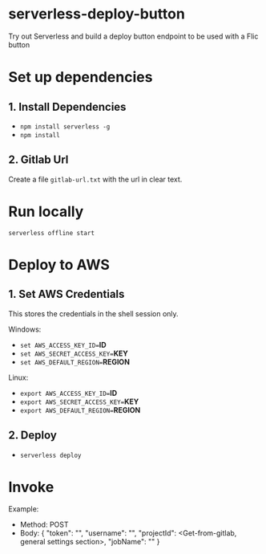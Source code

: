 # serverless-deploy-button
Try out Serverless and build a deploy button endpoint to be used with a Flic button

# Set up dependencies

## 1. Install Dependencies

- `npm install serverless -g`
- `npm install`

## 2. Gitlab Url

Create a file `gitlab-url.txt` with the url in clear text.

# Run locally

`serverless offline start`

# Deploy to AWS

## 1. Set AWS Credentials

This stores the credentials in the shell session only.

Windows:

- `set AWS_ACCESS_KEY_ID=`**ID**
- `set AWS_SECRET_ACCESS_KEY=`**KEY**
- `set AWS_DEFAULT_REGION=`**REGION**

Linux:

- `export AWS_ACCESS_KEY_ID=`**ID**
- `export AWS_SECRET_ACCESS_KEY=`**KEY**
- `export AWS_DEFAULT_REGION=`**REGION**

## 2. Deploy

- `serverless deploy`

# Invoke

Example:

- Method: POST
- Body:
    {
        "token": "<Get-from-gitlab>",
        "username": "<Get-from-gitlab>",
        "projectId": <Get-from-gitlab, general settings section>,
        "jobName": "<Get-from-gitlab>"
    }